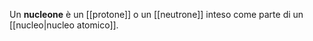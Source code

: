 Un **nucleone** è un [[protone]] o un [[neutrone]] inteso come parte di un [[nucleo|nucleo atomico]].